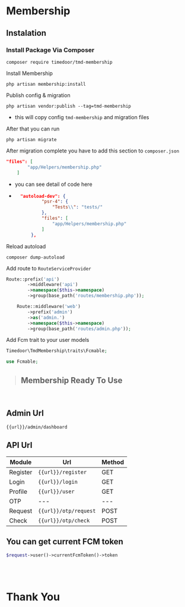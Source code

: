 # Membership

## Instalation 
### Install Package Via Composer
```
composer require timedoor/tmd-membership
```

Install Membership
```
php artisan membership:install
```
Publish config & migration
```
php artisan vendor:publish --tag=tmd-membership
```
- this will copy config `tmd-membership` and migration files


After that you can run 
```
php artisan migrate
```

After migration complete you have to add this section to `composer.json`
```json
"files": [
        "app/Helpers/membership.php"
    ]
```
- you can see detail of code here
- ```json
    "autoload-dev": {
            "psr-4": {
                "Tests\\": "tests/"
            },
            "files": [
                "app/Helpers/membership.php"
            ]
        },
    ```

Reload autoload
```
composer dump-autoload
```

Add route to `RouteServiceProvider`
```php
Route::prefix('api')
        ->middleware('api')
        ->namespace($this->namespace)
        ->group(base_path('routes/membership.php'));

    Route::middleware('web')
        ->prefix('admin')
        ->as('admin.')
        ->namespace($this->namespace)
        ->group(base_path('routes/admin.php'));
```
Add Fcm trait to your user models
```php
Timedoor\TmdMembership\traits\Fcmable;

use Fcmable;
```

>## Membership Ready To Use
<br />

## Admin Url
```
{{url}}/admin/dashboard
```
## API Url
| Module | Url | Method |
| --- | --- | --- |
| Register | `{{url}}/register` | GET |
| Login | `{{url}}/login` | GET |
| Profile | `{{url}}/user` | GET |
| OTP | --- | --- |
| Request | `{{url}}/otp/request` | POST |
| Check | `{{url}}/otp/check` | POST |

## You can get current FCM token
```php
$request->user()->currentFcmToken()->token
```
<br />
<br />

# Thank You
